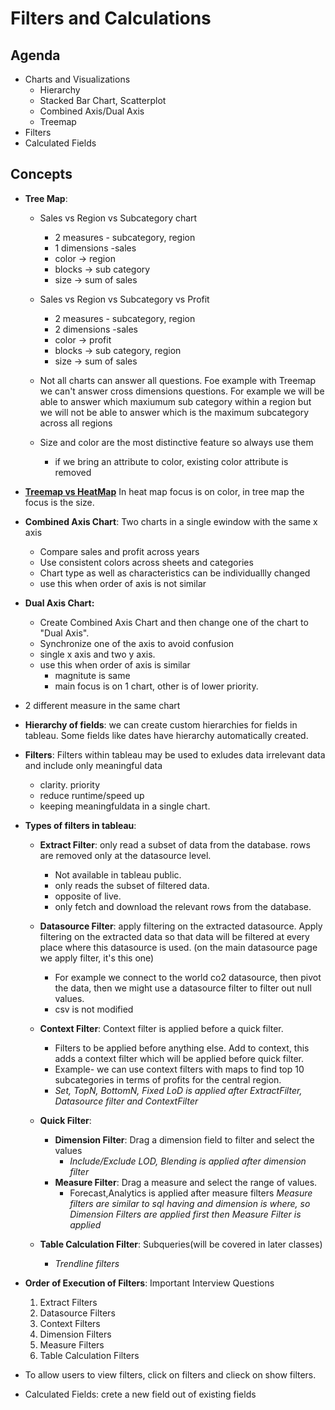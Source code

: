 # **Filters and Calculations**

## Agenda
* Charts and Visualizations
  * Hierarchy
  * Stacked Bar Chart, Scatterplot
  * Combined Axis/Dual Axis
  * Treemap
* Filters
* Calculated Fields


## Concepts

* **Tree Map**:
    * Sales vs Region vs Subcategory chart
      * 2 measures - subcategory, region
      * 1 dimensions -sales
      * color -> region
      * blocks -> sub category
      * size -> sum of sales
    * Sales vs Region vs Subcategory vs Profit
      * 2 measures - subcategory, region
      * 2 dimensions -sales
      * color -> profit
      * blocks -> sub category, region
      * size -> sum of sales

    * Not all charts can answer all questions. Foe example with Treemap we can't answer cross dimensions questions. For example we will be able to answer which maxiumum sub category within a region but we will not be able to answer which is the maximum subcategory across all regions
    * Size and color are the most distinctive feature so always use them
      * if we bring an attribute to color, existing color attribute is removed

* [**Treemap vs HeatMap**](https://discuss.boardinfinity.com/t/what-is-the-difference-between-a-tree-and-heat-map/11518) In heat map focus is on color, in tree map the focus is the size. 


* **Combined Axis Chart**: Two charts in a single ewindow with the same x axis 
  * Compare sales and profit across years
  * Use consistent colors across sheets and categories
  * Chart type as well as characteristics can be individuallly changed
  * use this when order of axis is not similar

* **Dual Axis Chart:** 
  * Create Combined Axis Chart and then change one of the chart to "Dual Axis".
  * Synchronize one of the axis to avoid confusion
  * single x axis and two y axis.
  * use this when order of axis is similar
    * magnitute is same
    * main focus is on 1 chart, other is of lower priority.

* 2 different measure in the same chart

* **Hierarchy of fields**: we can create custom hierarchies for fields in tableau. Some fields like dates have hierarchy automatically created.


* **Filters**: Filters within tableau may be used to exludes data irrelevant data and include only meaningful data
  * clarity. priority
  * reduce runtime/speed up
  * keeping meaningfuldata in a single chart.
* **Types of filters in tableau**:
  * **Extract Filter**: only read a subset of data from the database. rows are removed only at the datasource level. 
    * Not available in tableau public. 
    * only reads the subset of filtered data.
    * opposite of live.
    * only fetch and download the relevant rows from the database.

  * **Datasource Filter**: apply filtering on the extracted datasource. Apply filtering on the extracted data so that data will be filtered at every place where this datasource is used. (on the main datasource page we apply filter, it's this one)
    * For example we connect to the world co2 datasource, then pivot the data, then we might use a datasource filter to filter out null values.
    * csv is not modified
  * **Context Filter**: Context filter is applied before a quick filter. 
    * Filters to be applied before anything else. Add to context, this adds a context filter which will be applied before quick filter.
    * Example- we can use context filters with maps to find top 10 subcategories in terms of profits for the central region.
    * *Set, TopN, BottomN, Fixed LoD is applied after ExtractFilter, Datasource filter and ContextFilter*
  * **Quick Filter**: 
    * **Dimension Filter**: Drag a dimension field to filter and select the values 
      * *Include/Exclude LOD, Blending is applied after dimension filter*
    * **Measure Filter**: Drag a measure and select the range of values.
      * Forecast,Analytics is applied after measure filters
    *Measure filters are similar to sql having and dimension is where, so Dimension Filters are applied first then Measure Filter is applied*
  * **Table Calculation Filter**: Subqueries(will be covered in later classes)
    * *Trendline filters*
* **Order of Execution of Filters**: Important Interview Questions
  1. Extract Filters 
  2. Datasource  Filters 
  3. Context Filters 
  4. Dimension Filters
  5. Measure Filters
  6. Table Calculation Filters

* To allow users to view filters, click on filters and clieck on show filters.



* Calculated Fields: crete a new field out of existing fields